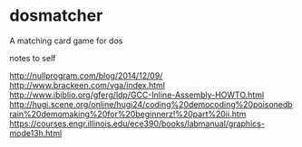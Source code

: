 # dosmatcher
A matching card game for dos

notes to self

http://nullprogram.com/blog/2014/12/09/
http://www.brackeen.com/vga/index.html
http://www.ibiblio.org/gferg/ldp/GCC-Inline-Assembly-HOWTO.html
http://hugi.scene.org/online/hugi24/coding%20democoding%20poisonedbrain%20demomaking%20for%20beginnerz!%20part%20ii.htm
https://courses.engr.illinois.edu/ece390/books/labmanual/graphics-mode13h.html